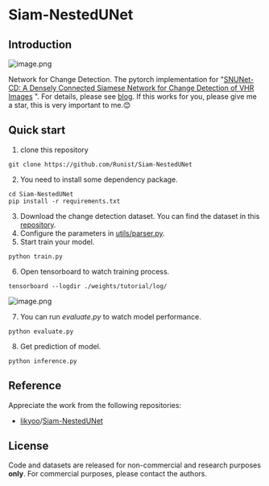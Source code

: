 # Siam-NestedUNet 

## Introduction

![image.png](https://i.loli.net/2021/11/26/kuJWxPLg4EzmCVq.png)

Network for Change Detection. The pytorch implementation for "[SNUNet-CD: A Densely Connected Siamese Network for Change Detection of VHR Images](https://ieeexplore.ieee.org/document/9355573) ". For details, please see [blog](https://blog.csdn.net/weixin_42392454/article/details/121557001?spm=1001.2014.3001.5501).
If this works for you, please give me a star, this is very important to me.😊
## Quick start

1. clone this repository

```shell
git clone https://github.com/Runist/Siam-NestedUNet
```
2. You need to install some dependency package.

```shell
cd Siam-NestedUNet
pip install -r requirements.txt
```
3. Download the change detection dataset. You can find the dataset  in this [repository](https://github.com/likyoo/Siam-NestedUNet#dataset).
4. Configure the parameters in [utils/parser.py](https://github.com/Runist/Siam-NestedUNet/blob/master/utils/parser.py).
5. Start train your model.

```shell
python train.py
```
6. Open tensorboard to watch training process.

```shell
tensorboard --logdir ./weights/tutorial/log/
```

![image.png](https://i.loli.net/2021/11/26/34wRqELWZMHCdal.png)

7. You can run *evaluate.py* to watch model performance.

```shell
python evaluate.py
```
8. Get prediction of model.

```shell
python inference.py
```

## Reference

Appreciate the work from the following repositories:

- [likyoo](https://github.com/likyoo)/[Siam-NestedUNet](https://github.com/likyoo/Siam-NestedUNet)

## License

Code and datasets are released for non-commercial and research purposes **only**. For commercial purposes, please contact the authors.
